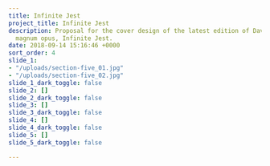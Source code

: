 ```yaml
---
title: Infinite Jest
project_title: Infinite Jest
description: Proposal for the cover design of the latest edition of David Foster Wallace’s
  magnum opus, Infinite Jest.
date: 2018-09-14 15:16:46 +0000
sort_order: 4
slide_1:
- "/uploads/section-five_01.jpg"
- "/uploads/section-five_02.jpg"
slide_1_dark_toggle: false
slide_2: []
slide_2_dark_toggle: false
slide_3: []
slide_3_dark_toggle: false
slide_4: []
slide_4_dark_toggle: false
slide_5: []
slide_5_dark_toggle: false

---
```

